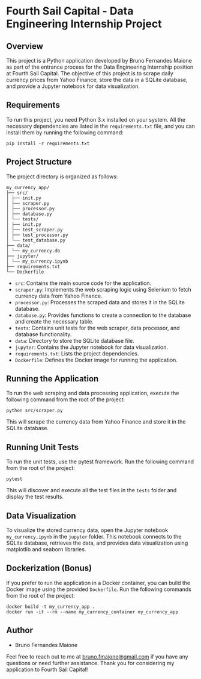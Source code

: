 # Fourth Sail Capital - Data Engineering Internship Project

## Overview

This project is a Python application developed by Bruno Fernandes Maione as part of the entrance process for the Data Engineering Internship position at Fourth Sail Capital. The objective of this project is to scrape daily currency prices from Yahoo Finance, store the data in a SQLite database, and provide a Jupyter notebook for data visualization.

## Requirements

To run this project, you need Python 3.x installed on your system. All the necessary dependencies are listed in the `requirements.txt` file, and you can install them by running the following command:

```pip install -r requirements.txt```


## Project Structure

The project directory is organized as follows:

```
my_currency_app/
├── src/
│ ├── init.py
│ ├── scraper.py
│ ├── processor.py
│ ├── database.py
│ └── tests/
│ ├── init.py
│ ├── test_scraper.py
│ ├── test_processor.py
│ └── test_database.py
├── data/
│ └── my_currency.db
├── jupyter/
│ └── my_currency.ipynb
├── requirements.txt
└── Dockerfile
```


- `src`: Contains the main source code for the application.
- `scraper.py`: Implements the web scraping logic using Selenium to fetch currency data from Yahoo Finance.
- `processor.py`: Processes the scraped data and stores it in the SQLite database.
- `database.py`: Provides functions to create a connection to the database and create the necessary table.
- `tests`: Contains unit tests for the web scraper, data processor, and database functionality.
- `data`: Directory to store the SQLite database file.
- `jupyter`: Contains the Jupyter notebook for data visualization.
- `requirements.txt`: Lists the project dependencies.
- `Dockerfile`: Defines the Docker image for running the application.

## Running the Application

To run the web scraping and data processing application, execute the following command from the root of the project:

```python src/scraper.py```

This will scrape the currency data from Yahoo Finance and store it in the SQLite database.

## Running Unit Tests

To run the unit tests, use the pytest framework. Run the following command from the root of the project:

```pytest```

This will discover and execute all the test files in the `tests` folder and display the test results.

## Data Visualization

To visualize the stored currency data, open the Jupyter notebook `my_currency.ipynb` in the `jupyter` folder. This notebook connects to the SQLite database, retrieves the data, and provides data visualization using matplotlib and seaborn libraries.

## Dockerization (Bonus)

If you prefer to run the application in a Docker container, you can build the Docker image using the provided `Dockerfile`. Run the following commands from the root of the project:

```
docker build -t my_currency_app .
docker run -it --rm --name my_currency_container my_currency_app
```

## Author

- Bruno Fernandes Maione

Feel free to reach out to me at [bruno.fmaione@gmail.com](mailto:bruno.fmaione@gmail.com) if you have any questions or need further assistance. Thank you for considering my application to Fourth Sail Capital!
